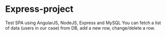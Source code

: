# Express-project
Test SPA using AngularJS, NodeJS, Express and MySQL
You can fetch a list of data (users in our case) from DB, add a new row, change/delete a row.
